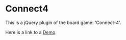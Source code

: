 # Connect4
This is a jQuery plugin of the board game: 'Connect-4'.

Here is a link to a [Demo](https://vccentric.github.io/Connect4/).
